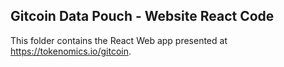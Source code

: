 ## Gitcoin Data Pouch - Website React Code

This folder contains the React Web app presented at https://tokenomics.io/gitcoin.
